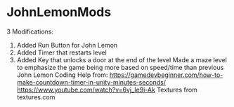 # JohnLemonMods
3 Modifications:
1. Added Run Button for John Lemon
2. Added Timer that restarts level
3. Added Key that unlocks a door at the end of the level
Made a maze level to emphasize the game being more based on speed/time than previous John Lemon
Coding Help from: 
https://gamedevbeginner.com/how-to-make-countdown-timer-in-unity-minutes-seconds/
https://www.youtube.com/watch?v=6vj_Ie9i-Ak
Textures from textures.com
